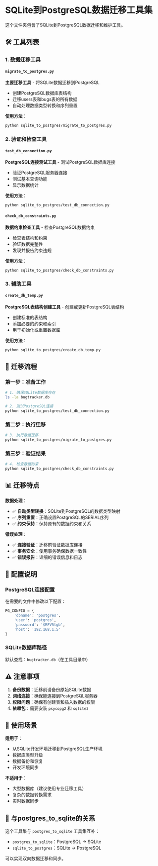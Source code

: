 # SQLite到PostgreSQL数据迁移工具集

这个文件夹包含了SQLite到PostgreSQL数据迁移和维护工具。

## 🛠️ 工具列表

### 1. 数据迁移工具

#### `migrate_to_postgres.py`
**主要迁移工具** - 将SQLite数据迁移到PostgreSQL
- 创建PostgreSQL数据库表结构
- 迁移users表和bugs表的所有数据
- 自动处理数据类型转换和序列重置

**使用方法**：
```bash
python sqlite_to_postgres/migrate_to_postgres.py
```

### 2. 验证和检查工具

#### `test_db_connection.py`
**PostgreSQL连接测试工具** - 测试PostgreSQL数据库连接
- 验证PostgreSQL服务器连接
- 测试基本查询功能
- 显示数据统计

**使用方法**：
```bash
python sqlite_to_postgres/test_db_connection.py
```

#### `check_db_constraints.py`
**数据约束检查工具** - 检查PostgreSQL数据约束
- 检查表结构和约束
- 验证数据完整性
- 发现并报告约束违规

**使用方法**：
```bash
python sqlite_to_postgres/check_db_constraints.py
```

### 3. 辅助工具

#### `create_db_temp.py`
**PostgreSQL表结构创建工具** - 创建或更新PostgreSQL表结构
- 创建标准的表结构
- 添加必要的约束和索引
- 用于初始化或重置数据库

**使用方法**：
```bash
python sqlite_to_postgres/create_db_temp.py
```

## 🚀 迁移流程

### 第一步：准备工作
```bash
# 1. 确保SQLite数据库存在
ls -la bugtracker.db

# 2. 测试PostgreSQL连接
python sqlite_to_postgres/test_db_connection.py
```

### 第二步：执行迁移
```bash
# 3. 执行数据迁移
python sqlite_to_postgres/migrate_to_postgres.py
```

### 第三步：验证结果
```bash
# 4. 检查数据约束
python sqlite_to_postgres/check_db_constraints.py
```

## 📊 迁移特点

**数据处理**：
- ✅ **自动类型转换**：SQLite到PostgreSQL的数据类型映射
- ✅ **序列重置**：正确设置PostgreSQL的SERIAL序列
- ✅ **约束保持**：保持原有的数据约束和关系

**错误处理**：
- ✅ **连接验证**：迁移前验证数据库连接
- ✅ **事务安全**：使用事务确保数据一致性
- ✅ **错误报告**：详细的错误信息和日志

## 🔧 配置说明

### PostgreSQL连接配置
在需要的文件中修改以下配置：
```python
PG_CONFIG = {
    'dbname': 'postgres',
    'user': 'postgres',
    'password': '$RFV5tgb',
    'host': '192.168.1.5'
}
```

### SQLite数据库路径
默认查找：`bugtracker.db`（在工具目录中）

## ⚠️ 注意事项

1. **备份数据**：迁移前请备份原始SQLite数据
2. **网络连接**：确保能连接到PostgreSQL服务器
3. **权限问题**：确保有创建表和插入数据的权限
4. **依赖包**：需要安装 `psycopg2` 和 `sqlite3`

## 🎯 使用场景

**适用于**：
- 从SQLite开发环境迁移到PostgreSQL生产环境
- 数据库类型升级
- 数据备份和恢复
- 开发环境同步

**不适用于**：
- 大型数据库（建议使用专业迁移工具）
- 复杂的数据转换需求
- 实时数据同步

## 🔄 与postgres_to_sqlite的关系

这个工具集与 `postgres_to_sqlite` 工具集互补：
- `postgres_to_sqlite`：PostgreSQL → SQLite
- `sqlite_to_postgres`：SQLite → PostgreSQL

可以实现双向数据迁移和同步。
